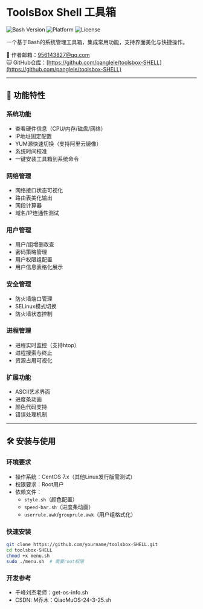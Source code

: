 # ToolsBox Shell 工具箱

![Bash Version](https://img.shields.io/badge/Bash-5.0%2B-blue) ![Platform](https://img.shields.io/badge/Platform-CentOS%207-lightgrey) ![License](https://img.shields.io/badge/License-GPL3.0-green)

一个基于Bash的系统管理工具箱，集成常用功能，支持界面美化与快捷操作。

📧 作者邮箱：956143827@qq.com  
🐱 GitHub仓库：[https://github.com/panglele/toolsbox-SHELL](https://github.com/panglele/toolsbox-SHELL)

---

## 🌟 功能特性

### 系统功能
- 查看硬件信息（CPU/内存/磁盘/网络）
- IP地址固定配置
- YUM源快速切换（支持阿里云镜像）
- 系统时间校准
- 一键安装工具箱到系统命令

### 网络管理
- 网络接口状态可视化
- 路由表美化输出
- 网段计算器
- 域名/IP连通性测试

### 用户管理
- 用户/组增删改查
- 密码策略管理
- 用户权限组配置
- 用户信息表格化展示

### 安全管理
- 防火墙端口管理
- SELinux模式切换
- 防火墙状态控制

### 进程管理
- 进程实时监控（支持htop）
- 进程搜索与终止
- 资源占用可视化

### 扩展功能
- ASCII艺术界面
- 进度条动画
- 颜色代码支持
- 错误处理机制

---

## 🛠️ 安装与使用

### 环境要求
- 操作系统：CentOS 7.x（其他Linux发行版需测试）
- 权限要求：Root用户
- 依赖文件：
  - `style.sh`（颜色配置）
  - `speed-bar.sh`（进度条动画）
  - `userrule.awk`/`grouprule.awk`（用户组格式化）

### 快速安装
```bash
git clone https://github.com/yourname/toolsbox-SHELL.git
cd toolsbox-SHELL
chmod +x menu.sh
sudo ./menu.sh  # 需要root权限
```
### 开发参考
- 千峰刘杰老师：get-os-info.sh
- CSDN: M乔木：QiaoMuOS-24-3-25.sh
